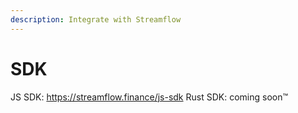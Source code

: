 ```yaml
---
description: Integrate with Streamflow
---
```


# SDK

JS SDK: https://streamflow.finance/js-sdk
Rust SDK: coming soon™️
